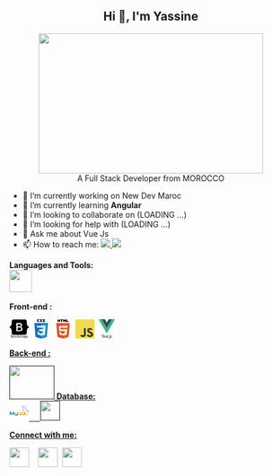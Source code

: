 <div align="center">
<h2 ><b> Hi 👋, I'm Yassine </b> </h2>

<img align="center" src="https://miro.medium.com/v2/resize:fit:1400/1*yw0TnheAGN-LPneDaTlaxw.gif" style="height: 250px; width: 400px" />
<br/>
A Full Stack Developer from MOROCCO
</div>

- 🔭 I’m currently working on New Dev Maroc
- 🌱 I’m currently learning <b> Angular </b>
- 👯 I’m looking to collaborate on (LOADING ...)
- 🤔 I’m looking for help with (LOADING ...)
- 💬 Ask me about Vue Js
- 📫 How to reach me: <a href="abdelouafi.yassine@gmail.com"> <img src="https://camo.githubusercontent.com/65228d1d83e81cf0676b4ac50d341a8a762a61972af848e1e9d55cb3f317cb75/68747470733a2f2f696d672e736869656c64732e696f2f62616467652f2d476d61696c2d6331343433383f7374796c653d666c61742d737175617265266c6f676f3d476d61696c266c6f676f436f6c6f723d7768697465266c696e6b3d6d61696c746f3a61686c616d62656b6b616c693140676d61696c2e636f6d" /> </a> <a href="#" > <img src="https://camo.githubusercontent.com/9cb5d7cc73c87cd41e629f955ab0698860b69f5b22d939c3822e9abe73337832/68747470733a2f2f696d672e736869656c64732e696f2f62616467652f2d486f746d61696c2d3030373844343f7374796c653d666c61742d737175617265266c6f676f3d6d6963726f736f66742d6f75746c6f6f6b266c6f676f436f6c6f723d7768697465266c696e6b3d6d61696c746f3a61686c616d62656b6b616c693140676d61696c2e636f6d" /> </a>

<b>Languages and Tools:</b><br/>
<img src="https://images.g2crowd.com/uploads/product/image/large_detail/large_detail_f0b606abb6d19089febc9faeeba5bc05/nodejs-development-services.png" style="height:40px;width:40px" />

<b>Front-end :</b>

<a href=""><img style="height:35px; width:35px" src="https://raw.githubusercontent.com/devicons/devicon/master/icons/bootstrap/bootstrap-plain-wordmark.svg" /></a>&nbsp;<a href=""><img style="height:35px; width:35px" src="https://raw.githubusercontent.com/devicons/devicon/master/icons/css3/css3-original-wordmark.svg" /></a>&nbsp;<a href=""><img style="height:35px; width:35px" src="https://raw.githubusercontent.com/devicons/devicon/master/icons/html5/html5-original-wordmark.svg" /></a>&nbsp;<a href=""><img style="height:35px; width:35px" src="https://raw.githubusercontent.com/devicons/devicon/master/icons/javascript/javascript-original.svg" /></a>&nbsp;<a href=""><img style="height:35px; width:35px" src="https://raw.githubusercontent.com/devicons/devicon/master/icons/vuejs/vuejs-original-wordmark.svg" /> <br/>

<b>Back-end :</b>

<img src="https://miro.medium.com/v2/resize:fit:1200/0*1VyCqSN0pdtXitey.jpg" style="height:60px;width:80px" />
<b>Database:</b><br/>
<img src="https://raw.githubusercontent.com/devicons/devicon/master/icons/mysql/mysql-original-wordmark.svg" style="height:35px;width:35px" /> &nbsp; &nbsp;
<img src="https://www.zdnet.com/a/img/resize/e7aff3398e12f0fa70fd66238d743054c4c8b95e/2018/04/19/092cbf81-acac-4f3a-91a1-5a26abc1721f/postgresql-logo.png?auto=webp&fit=crop&height=900&width=1200" style="height:35px;width:35px" />

<b>Connect with me:</b>


<a href="https://twitter.com/YassineAbdelou" ><img src="https://raw.githubusercontent.com/rahuldkjain/github-profile-readme-generator/master/src/images/icons/Social/twitter.svg" style="height:35px; width:35px"/></a>&nbsp; &nbsp; <a href="https://www.linkedin.com/in/yassine-abdelouafi-44504249/" ><img src="https://raw.githubusercontent.com/rahuldkjain/github-profile-readme-generator/master/src/images/icons/Social/linked-in-alt.svg" style="height: 35px; width: 35px"/></a>&nbsp;&nbsp;<a href="https://www.facebook.com/YaDev7" ><img src="https://raw.githubusercontent.com/rahuldkjain/github-profile-readme-generator/master/src/images/icons/Social/facebook.svg" style="height: 35px; width: 35px"/></a>&nbsp;&nbsp;

















